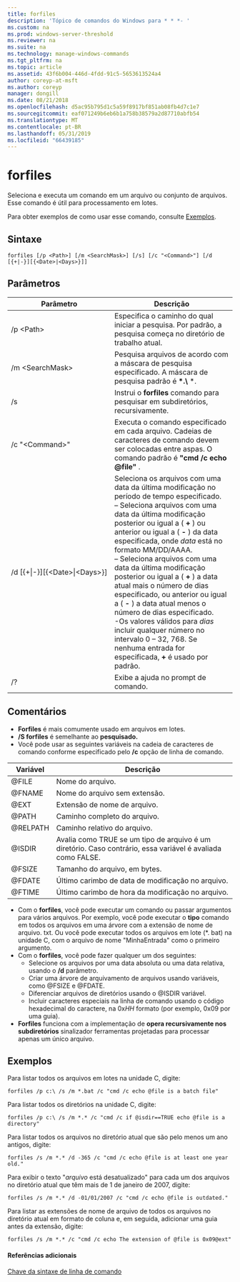 ```yaml
---
title: forfiles
description: 'Tópico de comandos do Windows para * * *- '
ms.custom: na
ms.prod: windows-server-threshold
ms.reviewer: na
ms.suite: na
ms.technology: manage-windows-commands
ms.tgt_pltfrm: na
ms.topic: article
ms.assetid: 43f6b004-446d-4fdd-91c5-5653613524a4
author: coreyp-at-msft
ms.author: coreyp
manager: dongill
ms.date: 08/21/2018
ms.openlocfilehash: d5ac95b795d1c5a59f8917bf851ab08fb4d7c1e7
ms.sourcegitcommit: eaf071249b6eb6b1a758b38579a2d87710abfb54
ms.translationtype: MT
ms.contentlocale: pt-BR
ms.lasthandoff: 05/31/2019
ms.locfileid: "66439185"
---
```

# <a name="forfiles"></a>forfiles



Seleciona e executa um comando em um arquivo ou conjunto de arquivos. Esse comando é útil para processamento em lotes.

Para obter exemplos de como usar esse comando, consulte [Exemplos](#BKMK_examples).

## <a name="syntax"></a>Sintaxe

```
forfiles [/p <Path>] [/m <SearchMask>] [/s] [/c "<Command>"] [/d [{+|-}][{<Date>|<Days>}]]
```


## <a name="parameters"></a>Parâmetros

|                     Parâmetro                      |                                                                                                                                                                                                                                                                                                    Descrição                                                                                                                                                                                                                                                                                                     |
|----------------------------------------------------|--------------------------------------------------------------------------------------------------------------------------------------------------------------------------------------------------------------------------------------------------------------------------------------------------------------------------------------------------------------------------------------------------------------------------------------------------------------------------------------------------------------------------------------------------------------------------------------------------------------------|
|                     /p \<Path>                     |                                                                                                                                                                                                                                                 Especifica o caminho do qual iniciar a pesquisa. Por padrão, a pesquisa começa no diretório de trabalho atual.                                                                                                                                                                                                                                                  |
|                  /m \<SearchMask>                  |                                                                                                                                                                                                                                                           Pesquisa arquivos de acordo com a máscara de pesquisa especificado. A máscara de pesquisa padrão é **\*.\\** \*.                                                                                                                                                                                                                                                           |
|                         /s                         |                                                                                                                                                                                                                                                                   Instrui o **forfiles** comando para pesquisar em subdiretórios, recursivamente.                                                                                                                                                                                                                                                                    |
|                  /c "\<Command>"                   |                                                                                                                                                                                                                                  Executa o comando especificado em cada arquivo. Cadeias de caracteres de comando devem ser colocadas entre aspas. O comando padrão é **"cmd /c echo @file"** .                                                                                                                                                                                                                                   |
| /d&nbsp;[{+\|-}]&#8288;[{\<Date>\|&#8288;\<Days>}] | Seleciona os arquivos com uma data da última modificação no período de tempo especificado.</br>– Seleciona arquivos com uma data da última modificação posterior ou igual a ( **+** ) ou anterior ou igual a ( **-** ) da data especificada, onde *data* está no formato MM/DD/AAAA.</br>– Seleciona arquivos com uma data da última modificação posterior ou igual a ( **+** ) a data atual mais o número de dias especificado, ou anterior ou igual a ( **-** ) a data atual menos o número de dias especificado.</br>-Os valores válidos para *dias* incluir qualquer número no intervalo 0 – 32, 768. Se nenhuma entrada for especificada, **+** é usado por padrão. |
|                         /?                         |                                                                                                                                                                                                                                                                                        Exibe a ajuda no prompt de comando.                                                                                                                                                                                                                                                                                        |

## <a name="remarks"></a>Comentários

-   **Forfiles** é mais comumente usado em arquivos em lotes.
-   **/S forfiles** é semelhante ao **pesquisado.**
-   Você pode usar as seguintes variáveis na cadeia de caracteres de comando conforme especificado pelo **/c** opção de linha de comando.  

|Variável|Descrição|
|--------|-----------|
|@FILE|Nome do arquivo.|
|@FNAME|Nome do arquivo sem extensão.|
|@EXT|Extensão de nome de arquivo.|
|@PATH|Caminho completo do arquivo.|
|@RELPATH|Caminho relativo do arquivo.|
|@ISDIR|Avalia como TRUE se um tipo de arquivo é um diretório. Caso contrário, essa variável é avaliada como FALSE.|
|@FSIZE|Tamanho do arquivo, em bytes.|
|@FDATE|Último carimbo de data de modificação no arquivo.|
|@FTIME|Último carimbo de hora da modificação no arquivo.|

-   Com o **forfiles**, você pode executar um comando ou passar argumentos para vários arquivos. Por exemplo, você pode executar o **tipo** comando em todos os arquivos em uma árvore com a extensão de nome de arquivo. txt. Ou você pode executar todos os arquivos em lote (*. bat) na unidade C, com o arquivo de nome "MinhaEntrada" como o primeiro argumento.
-   Com o **forfiles**, você pode fazer qualquer um dos seguintes:  
    -   Selecione os arquivos por uma data absoluta ou uma data relativa, usando o **/d** parâmetro.
    -   Criar uma árvore de arquivamento de arquivos usando variáveis, como @FSIZE e @FDATE.
    -   Diferenciar arquivos de diretórios usando o @ISDIR variável.
    -   Incluir caracteres especiais na linha de comando usando o código hexadecimal do caractere, na 0x*HH* formato (por exemplo, 0x09 por uma guia).
-   **Forfiles** funciona com a implementação de **opera recursivamente nos subdiretórios** sinalizador ferramentas projetadas para processar apenas um único arquivo.

## <a name="BKMK_examples"></a>Exemplos

Para listar todos os arquivos em lotes na unidade C, digite:
```
forfiles /p c:\ /s /m *.bat /c "cmd /c echo @file is a batch file"
```
Para listar todos os diretórios na unidade C, digite:
```
forfiles /p c:\ /s /m *.* /c "cmd /c if @isdir==TRUE echo @file is a directory"
```
Para listar todos os arquivos no diretório atual que são pelo menos um ano antigos, digite:
```
forfiles /s /m *.* /d -365 /c "cmd /c echo @file is at least one year old."
```
Para exibir o texto "*arquivo* está desatualizado" para cada um dos arquivos no diretório atual que têm mais de 1 de janeiro de 2007, digite:
```
forfiles /s /m *.* /d -01/01/2007 /c "cmd /c echo @file is outdated." 
```
Para listar as extensões de nome de arquivo de todos os arquivos no diretório atual em formato de coluna e, em seguida, adicionar uma guia antes da extensão, digite:
```
forfiles /s /m *.* /c "cmd /c echo The extension of @file is 0x09@ext" 
```

#### <a name="additional-references"></a>Referências adicionais

[Chave da sintaxe de linha de comando](command-line-syntax-key.md)
